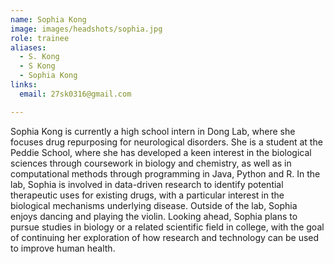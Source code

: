 ```yaml
---
name: Sophia Kong
image: images/headshots/sophia.jpg
role: trainee
aliases:
  - S. Kong
  - S Kong
  - Sophia Kong
links:
  email: 27sk0316@gmail.com

---
```


Sophia Kong is currently a high school intern in Dong Lab, where she focuses drug repurposing for neurological disorders. She is a student at the Peddie School, where she has developed a keen interest in the biological sciences through coursework in biology and chemistry, as well as in computational methods through programming in Java, Python and R. In the lab, Sophia is involved in data-driven research to identify potential therapeutic uses for existing drugs, with a particular interest in the biological mechanisms underlying disease. Outside of the lab, Sophia enjoys dancing and playing the violin. Looking ahead, Sophia plans to pursue studies in biology or a related scientific field in college, with the goal of continuing her exploration of how research and technology can be used to improve human health. 

